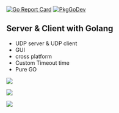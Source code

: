 [![Go Report Card](https://goreportcard.com/badge/github.com/ElecTwix/UDP-server-go)](https://goreportcard.com/report/github.com/ElecTwix/UDP-server-go)
[![PkgGoDev](https://pkg.go.dev/badge/github.com/ElecTwix/UDP-server-go)](https://pkg.go.dev/github.com/ElecTwix/UDP-server-go)
## Server & Client with Golang

- UDP server & UDP client
- GUI
- cross platform
- Custom Timeout time
- Pure GO

![](https://i.imgur.com/em93U4d.png)



![](https://i.imgur.com/e3pa7O3.png)



![](https://i.imgur.com/mhxIJDa.png)

